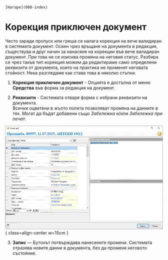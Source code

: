 ```{only} html
[Нагоре](000-index)
```

# Корекция приключен документ

Често заради пропуск или греша се налага корекция на вече валидиран в системата документ. Освен чрез връщане на документа в редакция, съществува и друг начин за нанасяне на корекции във вече валидиран документ. При това не се изисква промяна на неговия статус. Разбира се чрез такъв тип корекция можем да редактираме само определени реквизити от документа, които на практика не променят неговата стойност.
Нека разгледаме как става това в няколко стъпки.

1) **Корекция приключен документ** - Опцията е достъпна от меню **Средства** във форма за редакция на документ.  

2) **Реквизити** - Системата отваря форма с избрани реквизити на документа.  
Всички оцветени в жълто полета позволяват промяна на данните в тях. Могат да бъдат добавени също *Забележка* и/или *Забележка при печат*.  

![](905-act-doc-edit2.png){ class=align-center w=15cm }

3) **Запис** — Бутонът потвърждава нанесените промени. Системата отразява новите данни в документа, без да променя неговото състояние.  
